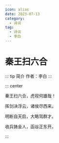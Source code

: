 ```yaml
---
icon: alias
date: 2023-07-13
category:
  - 诗词
tag:
  - 诗词
  - 李白
---
```


# 秦王扫六合

<!-- more -->

::: tip 简介
作者：李白
:::


::: center

秦王扫六合，虎视何雄哉！

挥剑决浮云，诸侯尽西来。

明断自天启，大略驾群才。

收兵铸金人，函谷正东开。

:::
